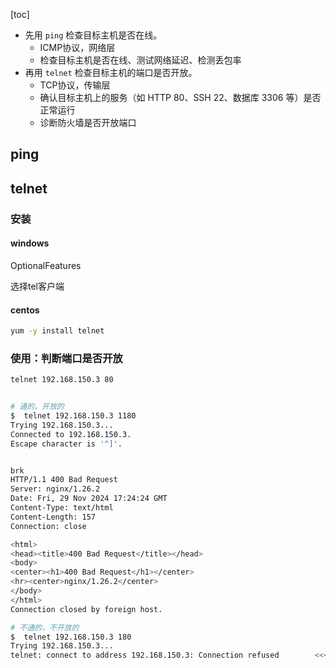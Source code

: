 [toc]

- 先用 `ping` 检查目标主机是否在线。
  - ICMP协议，网络层
  - 检查目标主机是否在线、测试网络延迟、检测丢包率
- 再用 `telnet` 检查目标主机的端口是否开放。
  - TCP协议，传输层
  - 确认目标主机上的服务（如 HTTP 80、SSH 22、数据库 3306 等）是否正常运行
  - 诊断防火墙是否开放端口

## ping

## telnet

### 安装

#### windows

OptionalFeatures

选择tel客户端

#### centos

```bash
yum -y install telnet
```

### 使用：判断端口是否开放

```bash
telnet 192.168.150.3 80


# 通的，开放的
$  telnet 192.168.150.3 1180
Trying 192.168.150.3...
Connected to 192.168.150.3.										
Escape character is '^]'.


brk
HTTP/1.1 400 Bad Request
Server: nginx/1.26.2
Date: Fri, 29 Nov 2024 17:24:24 GMT
Content-Type: text/html
Content-Length: 157
Connection: close

<html>
<head><title>400 Bad Request</title></head>
<body>
<center><h1>400 Bad Request</h1></center>
<hr><center>nginx/1.26.2</center>
</body>
</html>
Connection closed by foreign host.

# 不通的，不开放的
$  telnet 192.168.150.3 180
Trying 192.168.150.3...
telnet: connect to address 192.168.150.3: Connection refused		<<<< 
```